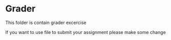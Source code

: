 # Grader
This folder is contain grader excercise

If you want to use file to submit your assignment please make some change
